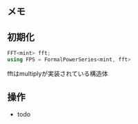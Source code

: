 ## メモ

## 初期化
```c++
FFT<mint> fft;
using FPS = FormalPowerSeries<mint, fft>
```
fftはmultiplyが実装されている構造体

## 操作
- todo


